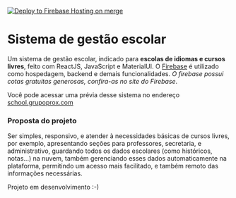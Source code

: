 [![Deploy to Firebase Hosting on merge](https://github.com/ProXDigital/sistema-escolar-react/actions/workflows/learnup-prod.yml/badge.svg?branch=master&event=push)](https://github.com/ProXDigital/sistema-escolar-react/actions/workflows/learnup-prod.yml)

# Sistema de gestão escolar

Um sistema de gestão escolar, indicado para **escolas de idiomas e cursos livres**, feito com ReactJS, JavaScript e MaterialUI. O [Firebase](https://firebase.google.com) é utilizado como hospedagem, backend e demais funcionalidades. *O firebase possui cotas gratuitas generosas, confira-as no site do Firebase*.
 
 Você pode acessar uma prévia desse sistema no endereço [school.grupoprox.com](https://school.grupoprox.com/)
 
 ### Proposta do projeto 
 Ser simples, responsivo, e atender à necessidades básicas de cursos livres, por exemplo, apresentando seções para professores, secretaria, e administrativo, guardando todos os dados escolares (como históricos, notas...) na nuvem, também gerenciando esses dados automaticamente na plataforma, permitindo um acesso mais facilitado, e também remoto das informações necessárias.
 
 Projeto em desenvolvimento :-) 
